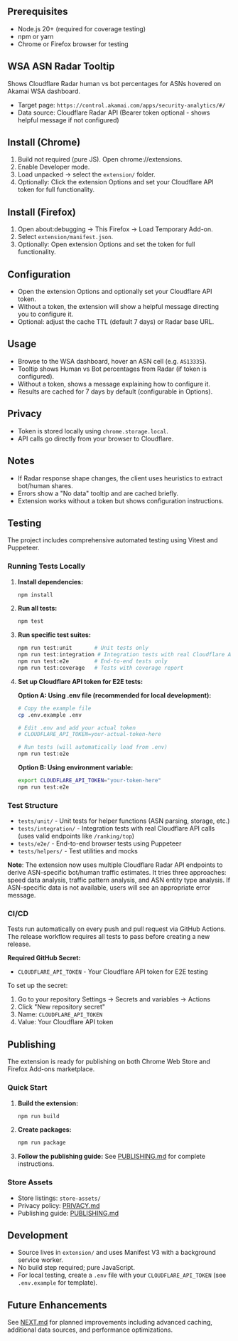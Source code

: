 ## Prerequisites

- Node.js 20+ (required for coverage testing)
- npm or yarn
- Chrome or Firefox browser for testing

## WSA ASN Radar Tooltip

Shows Cloudflare Radar human vs bot percentages for ASNs hovered on Akamai WSA dashboard.

- Target page: `https://control.akamai.com/apps/security-analytics/#/`
- Data source: Cloudflare Radar API (Bearer token optional - shows helpful message if not configured)

## Install (Chrome)
1. Build not required (pure JS). Open chrome://extensions.
2. Enable Developer mode.
3. Load unpacked → select the `extension/` folder.
4. Optionally: Click the extension Options and set your Cloudflare API token for full functionality.

## Install (Firefox)
1. Open about:debugging → This Firefox → Load Temporary Add-on.
2. Select `extension/manifest.json`.
3. Optionally: Open extension Options and set the token for full functionality.

## Configuration
- Open the extension Options and optionally set your Cloudflare API token.
- Without a token, the extension will show a helpful message directing you to configure it.
- Optional: adjust the cache TTL (default 7 days) or Radar base URL.

## Usage
- Browse to the WSA dashboard, hover an ASN cell (e.g. `AS13335`).
- Tooltip shows Human vs Bot percentages from Radar (if token is configured).
- Without a token, shows a message explaining how to configure it.
- Results are cached for 7 days by default (configurable in Options).

## Privacy
- Token is stored locally using `chrome.storage.local`.
- API calls go directly from your browser to Cloudflare.

## Notes
- If Radar response shape changes, the client uses heuristics to extract bot/human shares.
- Errors show a "No data" tooltip and are cached briefly.
- Extension works without a token but shows configuration instructions.

## Testing

The project includes comprehensive automated testing using Vitest and Puppeteer.

### Running Tests Locally

1. **Install dependencies:**
   ```bash
   npm install
   ```

2. **Run all tests:**
   ```bash
   npm test
   ```

3. **Run specific test suites:**
   ```bash
   npm run test:unit       # Unit tests only
   npm run test:integration # Integration tests with real Cloudflare API
   npm run test:e2e        # End-to-end tests only
   npm run test:coverage   # Tests with coverage report
   ```

4. **Set up Cloudflare API token for E2E tests:**
   
   **Option A: Using .env file (recommended for local development):**
   ```bash
   # Copy the example file
   cp .env.example .env
   
   # Edit .env and add your actual token
   # CLOUDFLARE_API_TOKEN=your-actual-token-here
   
   # Run tests (will automatically load from .env)
   npm run test:e2e
   ```
   
   **Option B: Using environment variable:**
   ```bash
   export CLOUDFLARE_API_TOKEN="your-token-here"
   npm run test:e2e
   ```

### Test Structure

- `tests/unit/` - Unit tests for helper functions (ASN parsing, storage, etc.)
- `tests/integration/` - Integration tests with real Cloudflare API calls (uses valid endpoints like `/ranking/top`)
- `tests/e2e/` - End-to-end browser tests using Puppeteer
- `tests/helpers/` - Test utilities and mocks

**Note**: The extension now uses multiple Cloudflare Radar API endpoints to derive ASN-specific bot/human traffic estimates. It tries three approaches: speed data analysis, traffic pattern analysis, and ASN entity type analysis. If ASN-specific data is not available, users will see an appropriate error message.

### CI/CD

Tests run automatically on every push and pull request via GitHub Actions. The release workflow requires all tests to pass before creating a new release.

**Required GitHub Secret:**
- `CLOUDFLARE_API_TOKEN` - Your Cloudflare API token for E2E testing

To set up the secret:
1. Go to your repository Settings → Secrets and variables → Actions
2. Click "New repository secret"
3. Name: `CLOUDFLARE_API_TOKEN`
4. Value: Your Cloudflare API token

## Publishing

The extension is ready for publishing on both Chrome Web Store and Firefox Add-ons marketplace.

### Quick Start

1. **Build the extension:**
   ```bash
   npm run build
   ```

2. **Create packages:**
   ```bash
   npm run package
   ```

3. **Follow the publishing guide:**
   See [PUBLISHING.md](PUBLISHING.md) for complete instructions.

### Store Assets

- Store listings: `store-assets/`
- Privacy policy: [PRIVACY.md](PRIVACY.md)
- Publishing guide: [PUBLISHING.md](PUBLISHING.md)

## Development
- Source lives in `extension/` and uses Manifest V3 with a background service worker.
- No build step required; pure JavaScript.
- For local testing, create a `.env` file with your `CLOUDFLARE_API_TOKEN` (see `.env.example` for template).

## Future Enhancements
See [NEXT.md](NEXT.md) for planned improvements including advanced caching, additional data sources, and performance optimizations.

